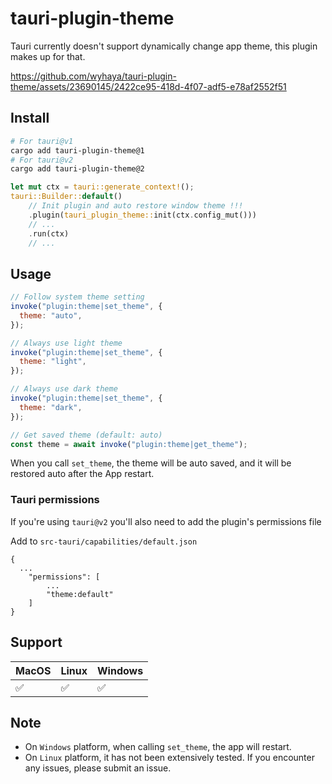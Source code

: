 # tauri-plugin-theme

Tauri currently doesn't support dynamically change app theme, this plugin makes up for that.

https://github.com/wyhaya/tauri-plugin-theme/assets/23690145/2422ce95-418d-4f07-adf5-e78af2552f51

## Install

```bash
# For tauri@v1
cargo add tauri-plugin-theme@1
# For tauri@v2
cargo add tauri-plugin-theme@2
```

```rust
let mut ctx = tauri::generate_context!();
tauri::Builder::default()
    // Init plugin and auto restore window theme !!!
    .plugin(tauri_plugin_theme::init(ctx.config_mut()))
    // ...
    .run(ctx)
    // ...
```

## Usage

```javascript
// Follow system theme setting
invoke("plugin:theme|set_theme", {
  theme: "auto",
});

// Always use light theme
invoke("plugin:theme|set_theme", {
  theme: "light",
});

// Always use dark theme
invoke("plugin:theme|set_theme", {
  theme: "dark",
});

// Get saved theme (default: auto)
const theme = await invoke("plugin:theme|get_theme");
```

When you call `set_theme`, the theme will be auto saved, and it will be restored auto after the App restart.

### Tauri permissions

If you're using `tauri@v2` you'll also need to add the plugin's permissions file

Add to `src-tauri/capabilities/default.json`

```json5
{
  ...
    "permissions": [
        ...
        "theme:default"
    ]
}
```

## Support

| MacOS | Linux | Windows |
| ----- | ----- | ------- |
| ✅    | ✅    | ✅      |

## Note

- On `Windows` platform, when calling `set_theme`, the app will restart.
- On `Linux` platform, it has not been extensively tested. If you encounter any issues, please submit an issue.
